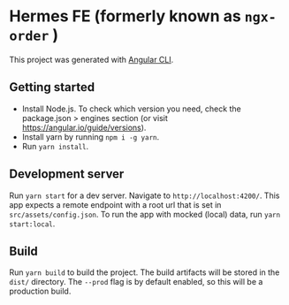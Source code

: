# Hermes FE (formerly known as `ngx-order`  )

This project was generated with [Angular CLI](https://github.com/angular/angular-cli).

## Getting started

- Install Node.js. To check which version you need, check the package.json > engines section (or visit https://angular.io/guide/versions).
- Install yarn by running `npm i -g yarn`.
- Run `yarn install`.


## Development server

Run `yarn start` for a dev server. Navigate to `http://localhost:4200/`.
This app expects a remote endpoint with a root url that is set in `src/assets/config.json`. To run the app with mocked (local) data, run `yarn start:local`.

## Build

Run `yarn build` to build the project. The build artifacts will be stored in the `dist/` directory. The `--prod` flag is by default enabled, so this will be a production build.
